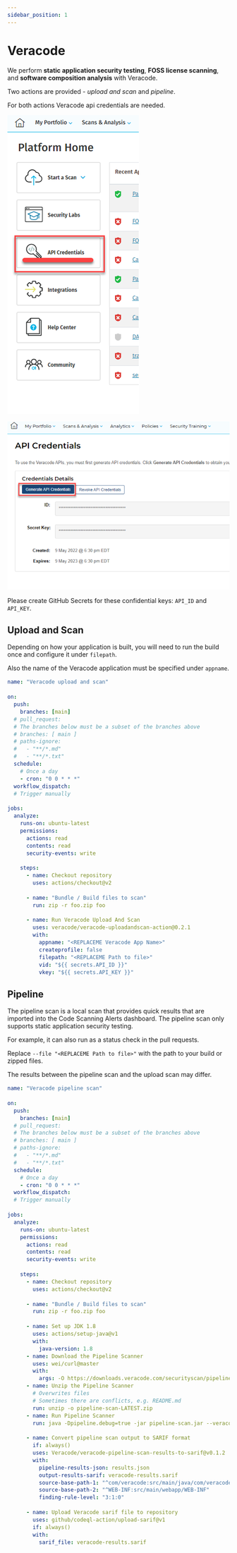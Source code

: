 ```yaml
---
sidebar_position: 1
---
```


# Veracode

We perform **static application security testing**, **FOSS license scanning**, and **software composition analysis** with Veracode.

Two actions are provided - _upload and scan_ and _pipeline_.

For both actions Veracode api credentials are needed.

![api-creds.png](assets/api-creds.png)

![generate-creds.png](assets/generate-creds.png)

Please create GitHub Secrets for these confidential keys: `API_ID` and `API_KEY`.

## Upload and Scan

Depending on how your application is built, you will need to run the build once and configure it under `filepath`.

Also the name of the Veracode application must be specified under `appname`.

```yaml
name: "Veracode upload and scan"

on:
  push:
    branches: [main]
  # pull_request:
  # The branches below must be a subset of the branches above
  # branches: [ main ]
  # paths-ignore:
  #   - "**/*.md"
  #   - "**/*.txt"
  schedule:
    # Once a day
    - cron: "0 0 * * *"
  workflow_dispatch:
  # Trigger manually

jobs:
  analyze:
    runs-on: ubuntu-latest
    permissions:
      actions: read
      contents: read
      security-events: write

    steps:
      - name: Checkout repository
        uses: actions/checkout@v2

      - name: "Bundle / Build files to scan"
        run: zip -r foo.zip foo

      - name: Run Veracode Upload And Scan
        uses: veracode/veracode-uploadandscan-action@0.2.1
        with:
          appname: "<REPLACEME Veracode App Name>"
          createprofile: false
          filepath: "<REPLACEME Path to file>"
          vid: "${{ secrets.API_ID }}"
          vkey: "${{ secrets.API_KEY }}"
```

## Pipeline

The pipeline scan is a local scan that provides quick results that are imported into the Code Scanning Alerts dashboard. The pipeline scan only supports static application security testing.

For example, it can also run as a status check in the pull requests.

Replace `--file "<REPLACEME Path to file>"` with the path to your build or zipped files.

The results between the pipeline scan and the upload scan may differ.

```yaml
name: "Veracode pipeline scan"

on:
  push:
    branches: [main]
  # pull_request:
  # The branches below must be a subset of the branches above
  # branches: [ main ]
  # paths-ignore:
  #   - "**/*.md"
  #   - "**/*.txt"
  schedule:
    # Once a day
    - cron: "0 0 * * *"
  workflow_dispatch:
  # Trigger manually

jobs:
  analyze:
    runs-on: ubuntu-latest
    permissions:
      actions: read
      contents: read
      security-events: write

    steps:
      - name: Checkout repository
        uses: actions/checkout@v2

      - name: "Bundle / Build files to scan"
        run: zip -r foo.zip foo

      - name: Set up JDK 1.8
        uses: actions/setup-java@v1
        with:
          java-version: 1.8
      - name: Download the Pipeline Scanner
        uses: wei/curl@master
        with:
          args: -O https://downloads.veracode.com/securityscan/pipeline-scan-LATEST.zip
      - name: Unzip the Pipeline Scanner
        # Overwrites files
        # Sometimes there are conflicts, e.g. README.md
        run: unzip -o pipeline-scan-LATEST.zip
      - name: Run Pipeline Scanner
        run: java -Dpipeline.debug=true -jar pipeline-scan.jar --veracode_api_id "${{secrets.VERACODE_API_ID}}" --veracode_api_key "${{secrets.VERACODE_API_KEY}}" --file "<REPLACEME Path to file>" --fail_on_severity="Very High, High" -jo true

      - name: Convert pipeline scan output to SARIF format
        if: always()
        uses: Veracode/veracode-pipeline-scan-results-to-sarif@v0.1.2
        with:
          pipeline-results-json: results.json
          output-results-sarif: veracode-results.sarif
          source-base-path-1: "^com/veracode:src/main/java/com/veracode"
          source-base-path-2: "^WEB-INF:src/main/webapp/WEB-INF"
          finding-rule-level: "3:1:0"

      - name: Upload Veracode sarif file to repository
        uses: github/codeql-action/upload-sarif@v1
        if: always()
        with:
          sarif_file: veracode-results.sarif
```
